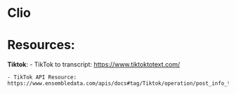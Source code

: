 # Clio



# Resources:

**Tiktok**:
    - TikTok to transcript: https://www.tiktoktotext.com/
   
    - TikTok API Resource: https://www.ensembledata.com/apis/docs#tag/Tiktok/operation/post_info_tt_post_info_get


    


